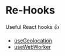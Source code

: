 # Re-Hooks

Useful React hooks :thumbsup:

- [useGeolocation](https://github.com/shaneiadt/re-hooks/blob/master/src/useGeolocation/index.tsx)
- [useWebWorker](https://github.com/shaneiadt/re-hooks/blob/master/src/useWebWorker/index.tsx)